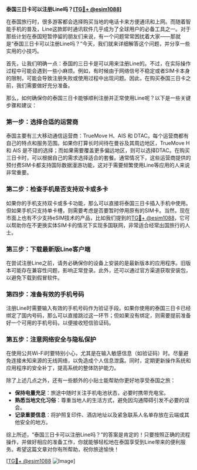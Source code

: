 **泰国三日卡可以注册Line吗？[[TG💪+ @esim1088](https://t.me/s/esim1088)]**

在泰国旅行时，很多游客都会选择购买当地的电话卡来方便通讯和上网。而随着智能手机的普及，Line这款即时通讯软件几乎成为了全球用户的必备工具之一。对于那些计划在泰国短暂停留的朋友们来说，有一个问题常常困扰着大家——那就是“泰国三日卡可以注册Line吗？”今天，我们就来详细解答这个问题，并分享一些实用的小技巧。

首先，让我们明确一点：泰国的三日卡是可以用来注册Line的。不过，在实际操作过程中可能会遇到一些小麻烦。例如，有时候由于网络信号不稳定或者SIM卡本身的限制，可能会导致注册失败或使用过程中出现问题。因此，在购买泰国三日卡之前，我们需要做好充分准备。

那么，如何确保你的泰国三日卡能够顺利注册并正常使用Line呢？以下是一些关键步骤和建议：

### **第一步：选择合适的运营商**
泰国主要有三大移动通信运营商：TrueMove H、AIS 和 DTAC。每个运营商都有自己的特点和服务范围。如果你打算长时间待在曼谷及其周边地区，TrueMove H 和 AIS 是不错的选择；而如果需要覆盖更多偏远地区，则可以选择DTAC。在购买三日卡时，可以根据自己的需求选择适合的套餐。通常情况下，这些运营商提供的预付费SIM卡都支持国际数据漫游功能，这对于需要频繁使用Line等应用的人来说非常重要。

### **第二步：检查手机是否支持双卡或多卡**
如果你的手机支持双卡或多卡功能，那么可以直接将泰国三日卡插入手机中使用。但如果手机只支持单卡槽，则需要考虑是否要暂时停用原有的SIM卡。当然，现在市面上也有不少支持eSIM技术的产品，比如我们提到的[TG💪+ @esim1088](https://t.me/s/esim1088)，它可以帮助你在不更换实体SIM卡的情况下实现多国联网，非常适合经常出国旅行的人士。

### **第三步：下载最新版Line客户端**
在尝试注册Line之前，请务必确保你的设备上安装的是最新版本的应用程序。旧版本可能存在兼容性问题，影响正常登录。此外，还可以通过官方渠道获取安装包，以避免下载到假冒软件。

### **第四步：准备有效的手机号码**
注册Line时需要输入有效的手机号码作为验证手段。如果你使用的泰国三日卡已经绑定了国内号码，那么可以直接跳过这一环节；但如果没有绑定，则需要提前准备好一个可用的手机号码，以便接收短信验证码。

### **第五步：注意网络安全与隐私保护**
在使用公共Wi-Fi时要特别小心，尤其是在输入敏感信息（如验证码）时。尽量避免连接未知来源的无线网络，以免造成个人信息泄露。同时，定期更新操作系统和应用程序的安全补丁，提高系统的整体防护能力。

除了上述几点之外，还有一些额外的小贴士能帮助你更好地享受泰国之旅：

- **保持电量充足**：旅途中随时关注手机电池状态，必要时携带充电宝。
- **熟悉当地文化习俗**：尊重当地人的生活方式，避免因沟通障碍引发不必要的误会。
- **记录重要信息**：将护照复印件、酒店地址以及紧急联系人名单存放在云端或其他安全的地方。

综上所述，“泰国三日卡可以注册Line吗？”的答案是肯定的！只要按照正确的流程操作，并做好相应的准备工作，你就能够轻松地在泰国享受到Line带来的便利服务。希望这篇文章对你有所帮助，祝你旅途愉快！

[[TG💪+ @esim1088](https://t.me/s/esim1088) ![Image](https://i.postimg.cc/4NQfJmqS/Snipaste-2025-05-13-00-14-12.png)]